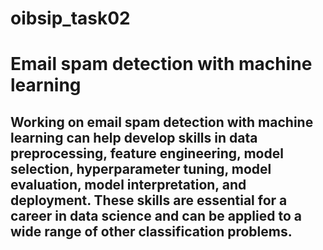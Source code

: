 # oibsip_task02
# Email spam detection with machine learning 
## Working on email spam detection with machine learning can help develop skills in data preprocessing, feature engineering, model selection, hyperparameter tuning, model evaluation, model interpretation, and deployment. These skills are essential for a career in data science and can be applied to a wide range of other classification problems.
